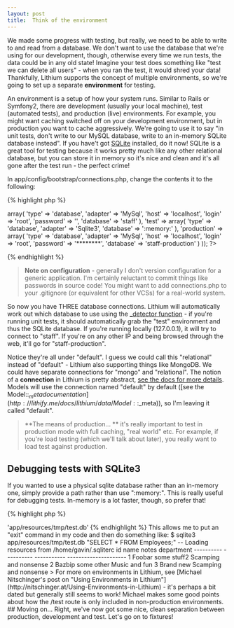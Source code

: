 ```yaml
---
layout: post
title:  Think of the environment
---
```


We made some progress with testing, but really, we need to be able to write to and read from a database. We don't want to use the database that we're using for our development, though, otherwise every time we run tests, the data could be in any old state! Imagine your test does something like "test we can delete all users" - when you ran the test, it would shred your data! Thankfully, Lithium supports the concept of multiple environments, so we're going to set up a separate **environment** for testing.

An environment is a setup of how your system runs. Similar to Rails or Symfony2, there are development (usually your local machine), test (automated tests), and production (live) environments. For example, you might want caching switched off on your development environment, but in production you want to cache aggressively. We're going to use it to say "in unit tests, don't write to our MySQL database, write to an in-memory SQLite database instead". If you have't got [SQLite](http://www.sqlite.org/) installed, do it now! SQLite is a great tool for testing because it works pretty much like any other relational database, but you can store it in memory so it's nice and clean and it's all gone after the test run - the perfect crime!

In app/config/bootstrap/connections.php, change the contents it to the following:

{% highlight php %}
<?php
use lithium\data\Connections;

Connections::add('default', array(
    'development' => array(
		'type' => 'database',
		'adapter' => 'MySql',
		'host' => 'localhost',
		'login' => 'root',
		'password' => '',
		'database' => 'staff'
	), 
    'test' => array(
		'type' => 'database',
		'adapter' => 'Sqlite3',
		'database' => ':memory:'
	),
    'production' => array(
		'type' => 'database',
		'adapter' => 'MySql',
		'host' => 'localhost',
		'login' => 'root',
		'password' => '********',
		'database' => 'staff-production'
    )
));
?>
{% endhighlight %}

> **Note on configuration** - generally I don't version configuration for a generic application. I'm certainly reluctant to commit things like passwords in source code! You might want to add connections.php to your .gitignore (or equivalent for other VCSs) for a real-world system.

So now you have THREE database connections. Lithium will automatically work out which database to use using the [_detector function](https://github.com/UnionOfRAD/lithium/blob/master/core/Environment.php#L329) - if you're running unit tests, it should automatically grab the "test" environment and thus the SQLite database. If you're running locally (127.0.0.1), it will try to connect to "staff". If you're on any other IP and being browsed through the web, it'll go for "staff-production".

Notice they're all under "default". I guess we could call this "relational" instead of "default" - Lithium also supporting things like MongoDB. We could have separate connections for "mongo" and "relational". The notion of a **connection** in Lithium is pretty abstract, [see the docs for more details](http://lithify.me/docs/manual/working-with-data/using-data-sources.wiki). Models will use the connection named "default" by default ([see the Model::$_meta documentation](http://lithify.me/docs/lithium/data/Model::$_meta)), so I'm leaving it called "default".

> **The means of production... ** it's really important to test in production mode with full caching, "real world" etc. For example, if you're load testing (which we'll talk about later), you really want to load test against production.

## Debugging tests with SQLite3

If you wanted to use a physical sqlite database rather than an in-memory one, simply provide a path rather than use ":memory:". This is really useful for debugging tests. In-memory is a lot faster, though, so prefer that!

{% highlight php %}
<?php
// ...
    'database' => 'app/resources/tmp/test.db'
{% endhighlight %}

This allows me to put an "exit" command in my code and then do something like:

	$ sqlite3 app/resources/tmp/test.db "SELECT * FROM Employees;"
	-- Loading resources from /home/gavin/.sqliterc

	id          name        notes        department           
	----------  ----------  -----------  ---------------------
	1           Foobar      some stuff2  Scamping and nonsense
	2           Bazbip      some other   Music and fun        
	3           Brand new                Scamping and nonsense

> For more on environments in Lithium, see [Michael Nitschinger's post on "Using Environments in Lithium"](http://nitschinger.at/Using-Environments-in-Lithium) - it's perhaps a bit dated but generally still seems to work! Michael makes some good points about how the /test route is only included in non-production environments.

## Moving on...

Right, we've now got some nice, clean separation between production, development and test. Let's go on to fixtures!